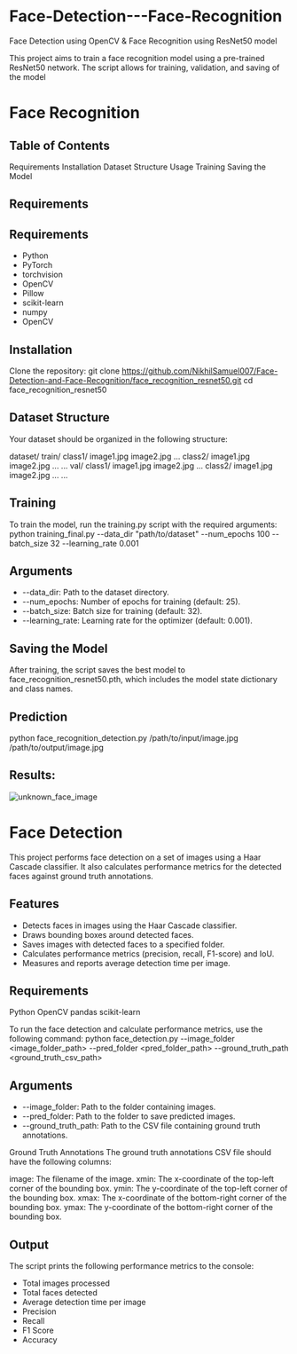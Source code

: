 # Face-Detection---Face-Recognition
Face Detection using OpenCV &amp; Face Recognition using ResNet50 model

This project aims to train a face recognition model using a pre-trained ResNet50 network. The script allows for training, validation, and saving of the model
# Face Recognition
## Table of Contents
  Requirements
  Installation
  Dataset Structure
  Usage
  Training
  Saving the Model

## Requirements
## Requirements

- Python
- PyTorch
- torchvision
- OpenCV
- Pillow
- scikit-learn
- numpy
- OpenCV

## Installation
Clone the repository:
git clone https://github.com/NikhilSamuel007/Face-Detection-and-Face-Recognition/face_recognition_resnet50.git
cd face_recognition_resnet50

## Dataset Structure
Your dataset should be organized in the following structure:

dataset/
    train/
        class1/
            image1.jpg
            image2.jpg
            ...
        class2/
            image1.jpg
            image2.jpg
            ...
        ...
    val/
        class1/
            image1.jpg
            image2.jpg
            ...
        class2/
            image1.jpg
            image2.jpg
            ...
        ...

## Training
To train the model, run the training.py script with the required arguments:
python training_final.py --data_dir "path/to/dataset" --num_epochs 100 --batch_size 32 --learning_rate 0.001

## Arguments
- --data_dir: Path to the dataset directory.
- --num_epochs: Number of epochs for training (default: 25).
- --batch_size: Batch size for training (default: 32).
- --learning_rate: Learning rate for the optimizer (default: 0.001).

## Saving the Model
After training, the script saves the best model to face_recognition_resnet50.pth, which includes the model state dictionary and class names.

## Prediction
python face_recognition_detection.py /path/to/input/image.jpg /path/to/output/image.jpg

## Results:
![unknown_face_image](https://github.com/user-attachments/assets/75854126-db15-49b7-b214-89c03c8c6b67)

# Face Detection

This project performs face detection on a set of images using a Haar Cascade classifier. It also calculates performance metrics for the detected faces against ground truth annotations.

## Features
- Detects faces in images using the Haar Cascade classifier.
- Draws bounding boxes around detected faces.
- Saves images with detected faces to a specified folder.
- Calculates performance metrics (precision, recall, F1-score) and IoU.
- Measures and reports average detection time per image.

## Requirements
Python
OpenCV
pandas
scikit-learn

To run the face detection and calculate performance metrics, use the following command:
python face_detection.py --image_folder <image_folder_path> --pred_folder <pred_folder_path> --ground_truth_path <ground_truth_csv_path>

## Arguments
- --image_folder: Path to the folder containing images.
- --pred_folder: Path to the folder to save predicted images.
- --ground_truth_path: Path to the CSV file containing ground truth annotations.

Ground Truth Annotations
The ground truth annotations CSV file should have the following columns:

image: The filename of the image.
xmin: The x-coordinate of the top-left corner of the bounding box.
ymin: The y-coordinate of the top-left corner of the bounding box.
xmax: The x-coordinate of the bottom-right corner of the bounding box.
ymax: The y-coordinate of the bottom-right corner of the bounding box.

## Output
The script prints the following performance metrics to the console:
- Total images processed
- Total faces detected
- Average detection time per image
- Precision
- Recall
- F1 Score
- Accuracy
